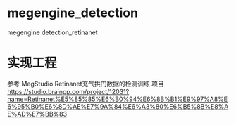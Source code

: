# megengine_detection
megengine detection_retinanet

# 实现工程
参考 MegStudio Retinanet充气拱门数据的检测训练 项目  
https://studio.brainpp.com/project/12031?name=Retinanet%E5%85%85%E6%B0%94%E6%8B%B1%E9%97%A8%E6%95%B0%E6%8D%AE%E7%9A%84%E6%A3%80%E6%B5%8B%E8%AE%AD%E7%BB%83
